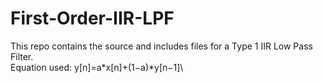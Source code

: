 # First-Order-IIR-LPF
This repo contains the source and includes files for a Type 1 IIR Low Pass Filter.\
Equation used: y[n]=a*x[n]+(1−a)*y[n−1]\

